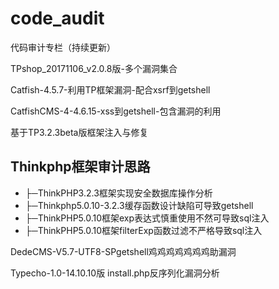 # code_audit
代码审计专栏（持续更新）

TPshop_20171106_v2.0.8版-多个漏洞集合

Catfish-4.5.7-利用TP框架漏洞-配合xsrf到getshell

CatfishCMS-4-4.6.15-xss到getshell-包含漏洞的利用

基于TP3.2.3beta版框架注入与修复

Thinkphp框架审计思路
-----
*    ├─ThinkPHP3.2.3框架实现安全数据库操作分析
*    ├─Thinkphp5.0.10-3.2.3缓存函数设计缺陷可导致getshell
*    ├─ThinkPHP5.0.10框架exp表达式慎重使用不然可导致sql注入
*    ├─ThinkPHP5.0.10框架filterExp函数过滤不严格导致sql注入

DedeCMS-V5.7-UTF8-SPgetshell鸡鸡鸡鸡鸡鸡鸡助漏洞

Typecho-1.0-14.10.10版 install.php反序列化漏洞分析